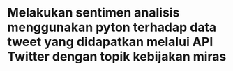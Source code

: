 # Melakukan sentimen analisis menggunakan pyton terhadap data tweet yang didapatkan melalui API Twitter dengan topik kebijakan miras
